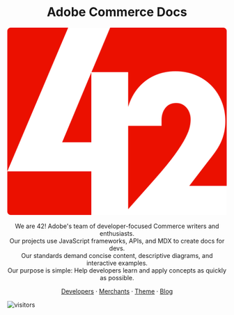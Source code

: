 <h1 align="center">Adobe Commerce Docs</h1>

<p align="center">
  <a href="https://developer.adobe.com/commerce/docs/">
    <img src="logo42.svg" alt="Commerce devdocs team logo">
  </a>
</p>

<p align="center">
We are 42! Adobe's team of developer-focused Commerce writers and enthusiasts.<br>
Our projects use JavaScript frameworks, APIs, and MDX to create docs for devs.<br>
Our standards demand concise content, descriptive diagrams, and interactive examples.<br>
Our purpose is simple: Help developers learn and apply concepts as quickly as possible.<br>
</p>

<p align="center">
  <a href="https://developer.adobe.com/commerce/docs/">Developers</a>
  ·
  <a href="https://experienceleague.adobe.com/docs/commerce.html?lang=en">Merchants</a>
  ·
  <a href="https://42docs.com/">Theme</a>
  ·
  <a href="https://42docs.com/">Blog</a>
</p>

![visitors](https://visitor-badge.glitch.me/badge?page_id=${commerce-docs})
